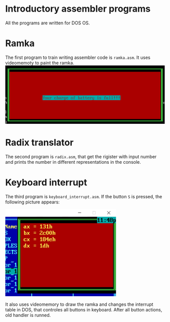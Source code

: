 # Introductory assembler programs

All the programs are written for DOS OS.

# Ramka

The first program to train writing assembler code is `ramka.asm`. It uses videomemoty to paint the ramka.
<img src="Ramka//ramka.png" alt="drawing" width="600"/>

# Radix translator

The second program is `radix.asm`, that get the rigister with input number and prints the number in different representations in the console.

# Keyboard interrupt

The third program is `keyboard_interrupt.asm`. If the button `S` is pressed, the following picture appears:

<img src="Keyboard interrupt//interrupt.png" alt="drawing" width="350"/>

It also uses videomemory to draw the ramka and changes the interrupt table in DOS, that controles all buttons in keyboard. After all button actions, old handler is runned.
